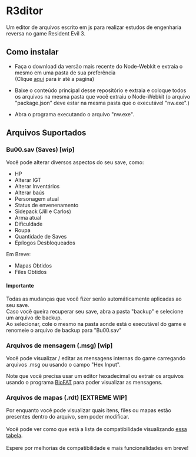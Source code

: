 # R3ditor
Um editor de arquivos escrito em js para realizar estudos de engenharia reversa no game Resident Evil 3.

## Como instalar
- Faça o download da versão mais recente do Node-Webkit e extraia o mesmo em uma pasta de sua preferência<br>(Clique <a href="http://nwjs.io" target="_blank">aqui</a> para ir até a pagina)

- Baixe o conteúdo principal desse repositório e extraia e coloque todos os arquivos na mesma pasta que você extraiu o Node-Webkit (o arquivo "package.json" deve estar na mesma pasta que o executável "nw.exe".)

- Abra o programa executando o arquivo "nw.exe".

## Arquivos Suportados

### Bu00.sav (Saves) [wip]
Você pode alterar diversos aspectos do seu save, como:

- HP
- Alterar IGT
- Alterar Inventários
- Alterar baús
- Personagem atual
- Status de envenenamento
- Sidepack (Jill e Carlos)
- Arma atual
- Dificuldade
- Roupa
- Quantidade de Saves
- Epílogos Desbloqueados

Em Breve:

- Mapas Obtidos
- Files Obtidos

#### Importante
Todas as mudanças que você fizer serão automáticamente aplicadas ao seu save.<br>
Caso você queira recuperar seu save, abra a pasta "backup" e selecione um arquivo de backup.<br>
Ao selecionar, cole o mesmo na pasta aonde está o executável do game e renomeie o arquivo de backup para "Bu00.sav"

### Arquivos de mensagem (.msg) [wip]
Você pode visualizar / editar as mensagens internas do game carregando arquivos .msg ou usando o campo "Hex Input".

Note que você precisa usar um editor hexadecimal ou extrair os arquivos usando o programa <a href="https://www.romhacking.net/utilities/1019/" target="_blank">BioFAT</a> para poder visualizar as mensagens.

### Arquivos de mapas (.rdt) [EXTREME WIP]
Por enquanto você pode visualizar quais itens, files ou mapas estão presentes dentro do arquivo, sem poder modificar.<br><br>
Você pode ver como que está a lista de compatibilidade visualizando <a href="https://docs.google.com/spreadsheets/d/1HviJVXH_3NpgZEdMI1Cdplyqqy3IUm92QJE5c7CF1_w" target="_blank">essa tabela</a>.<br><br>
Espere por melhorias de compatibilidade e mais funcionalidades em breve!
